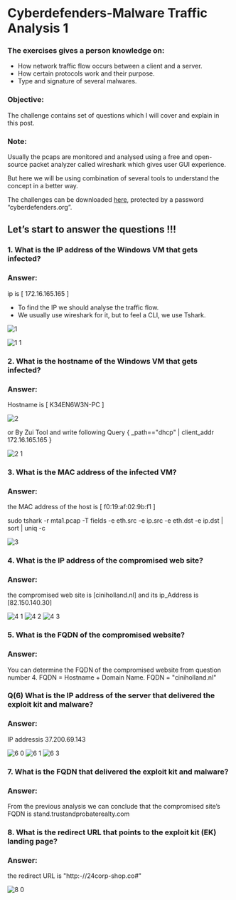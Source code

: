 # Cyberdefenders-Malware Traffic Analysis 1

### The exercises gives a person knowledge on:

- How network traffic flow occurs between a client and a server.
- How certain protocols work and their purpose.
- Type and signature of several malwares.

### Objective:
The challenge contains set of questions which I will cover and explain in this post.

### Note:
Usually the pcaps are monitored and analysed using a free and open-source packet analyzer called wireshark which gives user GUI experience.

But here we will be using combination of several tools to understand the concept in a better way.

The challenges can be downloaded [here](https://cyberdefenders.org/blueteam-ctf-challenges/?search_query=malware), protected by a password “cyberdefenders.org”.

## Let’s start to answer the questions !!!
### 1. What is the IP address of the Windows VM that gets infected?
### Answer:  

ip is [ 172.16.165.165 ] 

- To find the IP we should analyse the traffic flow.
- We usually use wireshark for it, but to feel a CLI, we use Tshark.

![1](https://github.com/user-attachments/assets/ff875623-7264-4a4c-add7-229cd10dc309)

![1 1](https://github.com/user-attachments/assets/af9629d1-6414-42a1-9dd3-6765780e1c91)


### 2. What is the hostname of the Windows VM that gets infected?
### Answer:  
Hostname is [ K34EN6W3N-PC ]

![2](https://github.com/user-attachments/assets/cbdff7f3-2a09-4ee5-8c2d-6b637c40c516)

or
By Zui Tool and write following Query { _path=="dhcp" | client_addr 172.16.165.165 }

![2 1](https://github.com/user-attachments/assets/3bb34aaf-ccec-4add-9e6e-2b8543a55ec3)


### 3. What is the MAC address of the infected VM?
### Answer:  

the MAC address of the host is [ f0:19:af:02:9b:f1 ]

sudo tshark -r mta1.pcap -T fields -e eth.src -e ip.src -e eth.dst -e ip.dst | sort | uniq -c

![3](https://github.com/user-attachments/assets/55ac7af3-b778-4909-8bbb-26148ac4ecd5)


### 4. What is the IP address of the compromised web site?
### Answer:  

the compromised web site is [ciniholland.nl] and its ip_Address is [82.150.140.30]

![4 1](https://github.com/user-attachments/assets/cf19c8dd-ea32-41d9-a594-0cffb632b795)
![4 2](https://github.com/user-attachments/assets/dd2045b2-ce18-46c5-a2a1-1bf594c5a749)
![4 3](https://github.com/user-attachments/assets/3691f7b6-72e3-49f7-84db-2e577e98098c)


### 5. What is the FQDN of the compromised website?

### Answer:

You can determine the FQDN of the compromised website from question number 4.
FQDN = Hostname + Domain Name.
FQDN = "ciniholland.nl"

### Q(6) What is the IP address of the server that delivered the exploit kit and malware?

### Answer:

IP addressis  37.200.69.143

![6 0](https://github.com/user-attachments/assets/6f9a5efb-60cf-42ca-9b88-398530705e39)
![6 1](https://github.com/user-attachments/assets/2b47e4b6-73da-4d7b-9e6e-35200037c4d9)
![6 3](https://github.com/user-attachments/assets/fd790b52-bd94-47f4-ab95-316f1e3650a4)


### 7. What is the FQDN that delivered the exploit kit and malware?

### Answer:

From the previous analysis we can conclude that the compromised site’s FQDN is stand.trustandprobaterealty.com


### 8. What is the redirect URL that points to the exploit kit (EK) landing page?

### Answer:

the redirect URL is "http:-//24corp-shop.co#"

![8 0](https://github.com/user-attachments/assets/575bed49-94ff-4af6-bb29-a714bbd4e8cd)




























